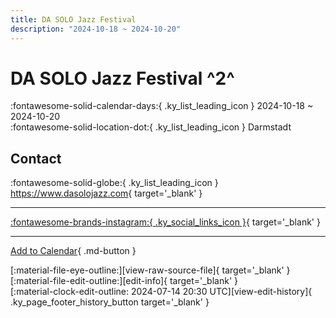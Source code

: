 ```yaml
---
title: DA SOLO Jazz Festival
description: "2024-10-18 ~ 2024-10-20"
---
```


# DA SOLO Jazz Festival ^2^

:fontawesome-solid-calendar-days:{ .ky_list_leading_icon } 2024-10-18 ~ 2024-10-20  
:fontawesome-solid-location-dot:{ .ky_list_leading_icon } Darmstadt  

## Contact

:fontawesome-solid-globe:{ .ky_list_leading_icon } <https://www.dasolojazz.com>{ target='_blank' }  

---

 [:fontawesome-brands-instagram:{ .ky_social_links_icon }](https://instagram.com/sunnysideswingstudio){ target='_blank' }

---

[Add to Calendar](https://swing.news/ics/en/2024/de/da-solo-jazz-festival-2024.ics){ .md-button }

<div class="ky_page_footer" markdown>
<div class="ky_page_footer_trailing" markdown="span">
[:material-file-eye-outline:][view-raw-source-file]{ target='_blank' }
[:material-file-edit-outline:][edit-info]{ target='_blank' }
</div>
<div class="ky_page_footer_leading" markdown="span">
[:material-clock-edit-outline: 2024-07-14 20:30 UTC][view-edit-history]{ .ky_page_footer_history_button target='_blank' }
</div>
</div>

[view-raw-source-file]: https://github.com/swingdance/events/blob/main/2024/de/da-solo-jazz-festival-2024.json "View Raw Source File"
[edit-info]: https://github.com/swingdance/events/issues/new?assignees=&labels=update+event&projects=&template=03-update_entity.yml&title=%5B2024%2Fde%5D%20DA%20SOLO%20Jazz%20Festival&region=de&year=2024&id=da-solo-jazz-festival-2024&name=DA%20SOLO%20Jazz%20Festival&org_id= "Edit Info"

[view-edit-history]: https://github.com/swingdance/events/commits/main/2024/de/da-solo-jazz-festival-2024.json "View Edit History"
